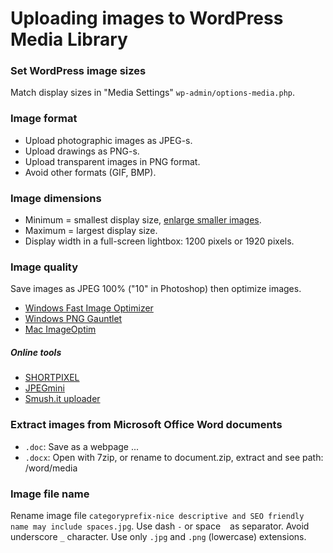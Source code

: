 # Uploading images to WordPress Media Library

### Set WordPress image sizes

Match display sizes in "Media Settings" `wp-admin/options-media.php`.

### Image format

- Upload photographic images as JPEG-s.
- Upload drawings as PNG-s.
- Upload transparent images in PNG format.
- Avoid other formats (GIF, BMP).

### Image dimensions

- Minimum = smallest display size, [enlarge smaller images](https://github.com/szepeviktor/debian-server-tools/tree/master/image#enlarging).
- Maximum = largest display size.
- Display width in a full-screen lightbox: 1200 pixels or 1920 pixels.

### Image quality

Save images as JPEG 100% ("10" in Photoshop) then optimize images.

- [Windows Fast Image Optimizer](http://css-ig.net/fast-image-optimizer)
- [Windows PNG Gauntlet](http://pnggauntlet.com/)
- [Mac ImageOptim](https://imageoptim.com/)

##### Online tools

- [SHORTPIXEL](https://shortpixel.com/free-demo)
- [JPEGmini](http://www.jpegmini.com/)
- [Smush.it uploader](http://www.imgopt.com/)

### Extract images from Microsoft Office Word documents

- `.doc`: Save as a webpage ...
- `.docx`: Open with 7zip, or rename to document.zip, extract and see path: /word/media

### Image file name

Rename image file `categoryprefix-nice descriptive and SEO friendly name may include spaces.jpg`.
Use dash `-` or space ` ` as separator.
Avoid underscore `_` character.
Use only `.jpg` and `.png` (lowercase) extensions.
